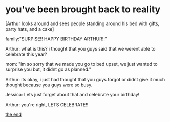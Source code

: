 # you've been brought back to reality

[Arthur looks around and sees people standing around his bed with gifts, party hats, and a cake]

family:"SURPISE!! HAPPY BIRTHDAY ARTHUR!!"

Arthur: what is this? i thought that you guys said that we werent able to celebrate this year?

mom: "im so sorry that we made you go to bed upset, we just wanted to surprise you but, it didnt go as planned."

Arthur: its okay, i just had thought that you guys forgot or didnt give it much thought because you guys were so busy.

Jessica: Lets just forget about that and celebrate your birthday!

Arthur: you're right, LETS CELEBRATE!!

[the end](../README.md)


